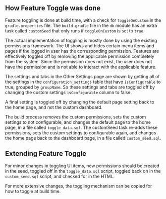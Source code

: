 How Feature Toggle was done
---------------------------

Feature toggling is done at build time, with a check for `toggleOnCustom` in the `gradle.properties` file. The 
`build.gradle` file in the `db` module has an extra task called `customSeed` that only runs if `toggleOnCustom` is set 
to `true`.

The actual implementation of toggling is mostly done by using the existing permissions framework. The UI shows and hides 
certain menu items and pages if the logged in user has the corresponding permission. Features are effectively toggled 
off by removing the applicable permission completely from the system. Since the permission does not exist, the user does 
not have the permission and is not able to interact with the applicable feature.

The settings and tabs in the Other Settings page are shown by getting all of the settings in the 
`configuration_settings` table that have `isConfigurable` to true, grouped by `groupName`. So these settings and tabs 
are toggled off by changing the custom settings `isConfigurable` column to false.

A final setting is toggled off by changing the default page setting back to the home page, and not the custom dashboard.

The build process removes the custom permissions, sets the custom settings to not configurable, and changes the default 
page to the home page, in a file called `toggle_data.sql`. The customSeed task re-adds these permissions, sets the 
custom settings to configurable again, and changes the home page back to the dashboard page, in a file called 
`custom_seed.sql`.

Extending Feature Toggle
------------------------

For minor changes in toggling UI items, new permissions should be created in the seed, toggled off in the 
`toggle_data.sql` script, toggled back on in the `custom_seed.sql` script, and checked for in the HTML.

For more extensive changes, the toggling mechanism can be copied for how to toggle at build time.
